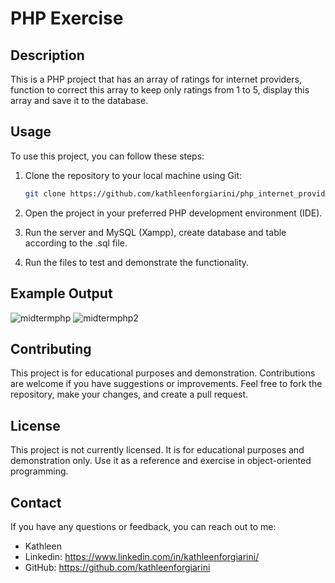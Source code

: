 # PHP Exercise

## Description
This is a PHP project that has an array of ratings for internet providers, function to correct this array to keep only ratings from 1 to 5, display this array and save it to the database.

## Usage
To use this project, you can follow these steps:

1. Clone the repository to your local machine using Git:
   ```bash
   git clone https://github.com/kathleenforgiarini/php_internet_providers_rating_array.git

2. Open the project in your preferred PHP development environment (IDE).

3. Run the server and MySQL (Xampp), create database and table according to the .sql file.
    
4. Run the files to test and demonstrate the functionality.

## Example Output
![midtermphp](https://github.com/kathleenforgiarini/php_internet_providers_rating_array/assets/82175930/700924f6-fe28-4ca4-ac24-06cb46e80578)
![midtermphp2](https://github.com/kathleenforgiarini/php_internet_providers_rating_array/assets/82175930/da81dab3-7f5b-48f4-9b97-ca1163e8eee7)

## Contributing
This project is for educational purposes and demonstration. Contributions are welcome if you have suggestions or improvements. Feel free to fork the repository, make your changes, and create a pull request.

## License
This project is not currently licensed. It is for educational purposes and demonstration only. Use it as a reference and exercise in object-oriented programming.

## Contact
If you have any questions or feedback, you can reach out to me:
- Kathleen
- Linkedin: https://www.linkedin.com/in/kathleenforgiarini/
- GitHub: https://github.com/kathleenforgiarini
